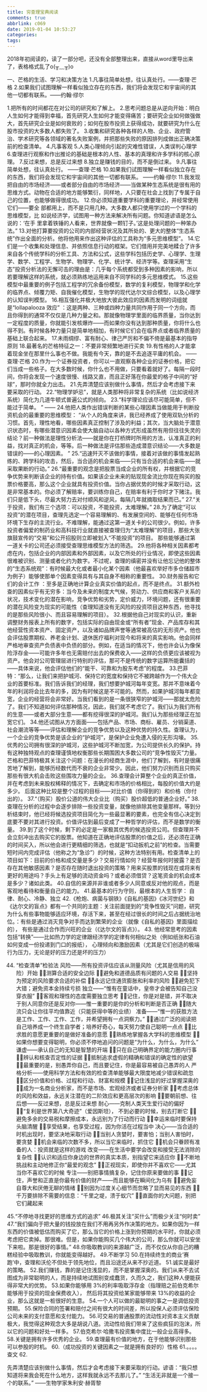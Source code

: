 ```yaml
---
title: 穷查理宝典阅读
comments: true
abbrlink: c069
date: 2019-01-04 10:53:27
categories:
tags:
---
```


2018年初阅读的，读了一部分吧，还没有全部整理出来，直接从word里导出来了，表格格式乱了o(╥﹏╥)o

一、芒格的生活、学习和决策方法
1.凡事往简单处想，往认真处行。——查理·芒格
2.如果我们试图理解一样看似独立存在的东西，我们将会发现它和宇宙间的其他一切都有联系。——约翰·缪尔

<!-- more -->

1.把所有的时间都花在对公司的研究和了解上。
2.思考问题总是从逆向开始：明白人生如何才能得到幸福，首先研究人生如何才能变得痛苦；要研究企业如何做强做大，首先研究企业是如何衰败的；如何在股市投资上获得成功，就要研究为什么在股市投资的大多数人都失败了。
3.收集和研究各种各样的人物、企业、政府管治、学术研究等各领域的著名失败案例，并把那些失败的原因排列成做出正确决策前的检查清单。
4.凡事客观
5.人类心理倾向引起的灾难性错误，人类误判心理学
6.查理进行观察和作出推论的基础是根本的人性、基本的真理和许多学科的核心原理。
7.反过来想，总是反过来想
8.独立是赚钱的目的，而不是倒过来。
9.凡事往简单处想，往认真处行。 ——查理·芒格
10.如果我们试图理解一样看似独立存在的东西，我们将会发现它和宇宙间的其他一切都有联系。 ——约翰·缪尔
11.我发现把自由的市场经济——或者部分自由的市场经济——当做某种生态系统是很有用的思维方式。动物在合适的地方能够繁衍，同样地，人只要在社会上找到了专属于自己的位置，也能够做得很成功。
12.你必须知道重要学科的重要理论，并经常使用它们——要全
部都用上，而不是只用几种。大多数人都只使用学过的一个学科的思维模型，比
如说经济学，试图用一种方法来解决所有问题。你知道谚语是怎么说的：‘在手
里拿着铁锤的人看来，世界就像一颗钉子。’这是处理问题的一种笨办法。”
13.对他打算要投资的公司的内部经营状况及其所处的、更大的整体“生态系统”作出全面的分析。他将他用来作出这种评估的工具称为“多元思维模型”。
14.它们是一个收集和处理信息、并依照信息行动的框架。它们借用并完美地糅合了许多来自各个传统学科的分析工具、方法和公式，这些学科包括历史学、心理学、生理学、数学、工程学、生物学、物理学、化学、统计学、经济学等。查理采用“生态”投资分析法的无懈可击的理由是：几乎每个系统都受到多种因素的影响，所以若要理解这样的系统，就必须熟练地运用来自不同学科的多元思维模式。
15.这些模型中最重要的例子包括工程学的冗余备份模型，数学的复利模型，物理学和化学的临界点、倾覆力矩、自我催化模型，生物学的现代达尔文综合模型，以及心理学的认知误判模型。
16.相互强化并极大地放大彼此效应的因素而发明的词组就是“lollapalooza 效应” ：这是两种、三种或四种力量共同作用于同一个方向，而且你得到的通常不仅仅是几种力量之和。那就像物理学里面的临界质量，当你达到一定程度的质量，你就能引发核爆炸——而如果你没有达到那种质量，你将什么也得不到。有时候各种力量只是简单地相加，有时候它们会在临界点或者临界质量的基础上联合起来。
17.未雨绸缪、富有耐心、律己严厉和不偏不倚是最基本的指导原则
18.最著名的芒格特征之一：不要非常频繁地进行买卖
19.有性格的人才能拿着现金坐在那里什么事也不做。我能有今天，靠的是不去追逐平庸的机会。 ——查理·芒格
20.作为一个证券投资者，你可以一直观察各种企业的证券价格，把它们当成一些格子。在大多数时候，你什么也不用做，只要看着就好了。每隔一段时间，你将会发现一个速度很慢、线路又直，而且正好落在你最爱的格子中间的“好球”，那时你就全力出击。
21.先弄清楚应该别做什么事情，然后才会考虑接下来要采取的行动。
22.“物理学妒忌”，就是人类那种将非常复杂的系统（比如说经济系统）简化为几道牛顿式普遍公式的倾向。
23.“科学理论应该尽可能简单，但不能过于简单。 ” ——
24.他把人类作出错误判断的某些心理因素当做能用于判断投资机会的最重要的思维模型： “从个人的角度来讲，我已经养成了使用双轨分析的习惯。首先，理性地看，哪些因素真正控制了涉及的利益；其次，当大脑处于潜意识状态时，有哪些潜意识因素会使大脑自动以各种方式形成虽然有用但往往失灵的结论？前一种做法是理性分析法——就是你在打桥牌时所用的方法，认准真正的利益，找对真正的机会，等等。后一种做法是评估那些造成潜意识结论——大多数是错误的——的心理因素。 ”
25.“迅速歼灭不该做的事情，接着对该做的事情发起熟练的、跨学科的攻击，然后，当合适的机会来临——只有当合适的机会来临——就采取果断的行动。”
26.“最重要的观念是把股票当成企业的所有权，并根据它的竞争优势来判断该企业的持有价值。如果该企业未来的贴现现金流比你现在购买的股票价格要高，那么这个企业就具有投资价值。当你占据优势的时候才采取行动，这是非常基本的。你必须了解赔率，要训练你自己，在赔率有利于你时才下赌注。我们只是低下头，尽最大努力去对付顺风和逆风，每隔几年就摘取结果而已。”
27.“关于投资，我们有三个选项：可以投资，不能投资，太难理解。”
28.为了确定“可以投资”的潜在项目，查理先选定一个容易理解的、有发展空间的、能够在任何市场环境下生存的主流行业。不难理解，能通过这第一道关卡的公司很少。例如，许多投资者偏爱的制药业和高科技行业就直接被查理归为“太难理解”的项目，那些大张旗鼓宣传的“交易”和公开招股则立即被划入“不能投资”的项目。 那些能够通过第一道关卡的公司还必须接受查理思维模型方法的筛选。
29.他将各种相关因素都考虑在内，包括企业的内部因素和外部因素，以及它所处的行业情况，即使这些因素很难被识别、测量或者化约为数字。不过呢，查理的缜密并没有让他忘记他的整体的“生态系统观”：有时候最大化或者最小化某个因素（他最喜欢举好市多仓储超市为例子）能够使那单个因素变得具有与其自身不相称的重要性。
30.财务报告和它们的会计工作 ：至多是正确地计算企业真实价值的起点，而不是终点。
31.额外检查的因素似乎有无穷多：当今及未来的制度大气候，劳动力、供应商和客户关系的状况，技术变化的潜在影响，竞争优势和劣势，定价威力，环境问题，还有很重要的潜在风险变为现实的可能性（查理知道没有无风险的投资项目这种东西，他寻找的是那些风险很小、而且容易理解的项目）。
32.根据他自己对现实的认识，重新调整财务报表上所有的数字，包括实际的自由现金或“所有者”现金、产品库存和其他经营性资本资产、固定资产，以及诸如品牌声誉等通常被高估的无形资产。他也会评估股票期权、养老金计划、退休医疗福利对现今和将来的真实影响。他会同样严格地审查资产负债表中负债的部分。例如，在适当的情况下，他也许会认为像保险浮存金——可能许多年也无需赔付出去的保费收入——这样的负债更应该被视为资产。他会对公司管理层进行特别的评估，那可不是传统的数字运算所能囊括的——具体来说，他会评估他们的“能干、可靠和为股东考虑”的程度。
33.巴菲特：“那么，让我们来把护城河、保持它的宽度和保持它不被跨越作为一个伟大企业的首要标准。我们告诉我们的经理，我们想要护城河每年变宽。那并不意味着今年的利润将会比去年的多，因为有时候这是不可能的。然而，如果护城河每年都变宽，企业的经营将会非常好。当我们看到的是一条很狭窄的护城河——那就太危险了。我们不知道如何评估那种情况，因此，我们就不考虑它了。我们认为我们所有的生意——或者大部分生意——都有挖得很深的护城河。我们认为那些经理正在加宽它们。
34.他还试图从方方面面——包括产品、市场、商标、雇员、分销渠道、社会潮流等等——评估和理解企业的竞争优势以及这种优势的持久性。查理认为，一个企业的竞争优势是该企业的“护城河”，是保护企业免遭入侵的无形沟壕。
35.优秀的公司拥有很深的护城河，这些护城河不断加宽，为公司提供长久的保护。持有这种独特观点的查理谨慎地权衡那些长期围困大多数公司的“竞争性毁灭”力量。芒格和巴菲特极其关注这个问题：在漫长的经商生涯中，他们了解到，有时是很痛苦地了解到，能够历经数代而不衰的企业非常少。因此，他们努力识别而且只购买那些有很大机会击败这些围攻力量的企业。
36.查理会计算整个企业的真正价值，并在考虑到未来股权稀释的情况下，去确定和市场的价格相比，每股的价值大约是多少。 后面这种比较是整个过程的目标——对比价值（你得到的）和价格（你付出的）。
37.“（购买）股价公道的伟大企业比（购买）股价超低的普通企业好。”
38. 查理在分析的过程中会逐步排除一些投资变量，就像他排除其他变量那样。等到分析结束时，他已经将候选投资项目简化为一些最显著的要素，也完全有信心决定到底要不要对其进行投资。价值评估到最后变成了一种哲学的评估，而不是数学的衡量。
39.到了这个时候，剩下的必定是一家极其优秀的候选投资公司。但查理并不会立刻冲出去购买它的股票。他知道在正确地评估股票的价值之后，还必须在正确的时间买入，所以他会进行更精细的筛选，也就是“扣动扳机之前”的检查。当需要短时间内完成评估（他称之为“急诊”）的时候，这种方法特别有用。检查清单上的项目如下：目前的价格和成交量是多少？交易行情如何？经营年报何时披露？是否存在其他敏感因素？是否存在随时退出投资的策略？用来买股票的钱现在或将来有更好的用途吗？手头上有足够的流动资金吗？或者必须借贷？这笔资金的机会成本是多少？诸如此类。
40.自信的来源并非谁或者多少人同意或反对他的观点，而是客观地看待和衡量自己的能力。
41.最基本的行为守则，最根本的人生哲学： 自律、耐心、冷静、独立
42.《枪炮、病菌与钢铁》《自私的基因》《冰河世纪》和《达尔文的盲点》都有一个共同的主题：关注前面提到的“竞争性毁灭”问题，研究为什么有些事物能够适应环境，存活下来，甚至在经过很长的时间之后占据统治地位。：有些是通过消灭竞争对手而达到繁荣的企业（就像《自私的基因》里面描绘的）， 有些是通过合作而兴旺的企业（《达尔文的盲点》）。
43. 他经常思考的因素包括“转换”——比如热力学的定律跟经济学的定律有何相似之处（例如纸张和石油如何变成一份投递到门口的报纸）， 心理倾向和激励因素（尤其是它们创造的极端行为压力，无论是好的压力还是坏的压力）

44. “检查清单”检验法
风险——所有投资评估应该从测量风险（尤其是信用的风险）开始 	测算合适的安全边际
避免和道德品质有问题的人交易
坚持为预定的风险要求合适的补偿
永远记住通货膨胀和利率的风险
避免犯下大错；避免资本金持续亏损
独立——“惟有在童话中，皇帝才会被告知自己没穿衣服” 	客观和理性的态度需要独立思考
记住，你是对是错，并不取决于别人同意你还是反对你——惟一重要的是你的分析和判断是否正确
随大流只会让你往平均值靠近（只能获得中等的业绩）
准备——“惟一的获胜方法是工作、工作、工作、工作，并希望拥有一点洞察力。” 	通过广泛的阅读把自己培养成一个终生自学者；培养好奇心，每天努力使自己聪明一点点
比求胜的意愿更重要的是做好准备的意愿
熟练地掌握各大学科的思维模型
如果你想要变得聪明，你必须不停地追问的问题是“为什么，为什么，为什么”
谦虚——承认自己的无知是智慧的开端 	只在自己明确界定的能力圈内行事
辨认和核查否定性的证据
抵制追求虚假的精确和错误的确定性的欲望
最重要的是，别愚弄你自己，而且要记住，你是最容易被自己愚弄的人
严格分析——使用科学方法和有效的检查清单能够最大限度地减少错误和疏忽 	区分价值和价格、过程和行动、财富和规模
记住浅显的好过掌握深奥的
成为一名商业分析家，而不是市场、宏观经济或者证券分析家
考虑总体的风险和效益，永远关注潜在的二阶效应和更高层次的影响
要朝前想、往后想——反过来想，总是反过来想
耐心——克制人类天生爱行动的偏好 	“复利是世界第八大奇迹”（爱因斯坦）， 不到必要的时候，别去打断它
避免多余的交易税和摩擦成本，永远别为了行动而行动
幸运来临时要保持头脑清醒
享受结果，也享受过程，因为你活在过程当中
决心——当合适的时机出现时，要坚决地采取行动	当别人贪婪时，要害怕；当别人害怕时，要贪婪
机会来临的次数不多，所以当它来临时，抓住它
机会只眷顾有准备的人：投资就是这样的游戏
改变——在生活中要学会改变和接受无法消除的复杂性 	认识和适应你身边的世界的真实本质，别指望它来适应你
不断地挑战和主动地修正你“最爱的观念”
正视现实，即使你并不喜欢它——尤其当你不喜欢它的时候
专注——别把事情搞复杂，记住你原来要做的事 	记住，声誉和正直是你最有价值的财产——而且能够在瞬间化为乌有
避免妄自尊大和厌倦无聊的情绪
别因为过度关心细节而忽略了显而易见的东西
千万要排除不需要的信息：“千里之堤，溃于蚁穴”
直面你的大问题，别把它们藏起来

45.“不停地寻找更好的思维方式的追求”
46.极其关注“买什么”而极少关注“何时卖”
47.“我们偏向于把大量的钱投放在我们不用再另外作决策的地方。如果你因为一样东西的价值被低估而购买了它，那么当它的价格上涨到你预期的水平时，你就必须考虑把它卖掉。那很难。但是，如果你能购买几个伟大的公司，那么你就可以安坐下来啦。那是很好的事情。”
48.你吸取教训的来源越广泛，而不仅仅从你自己的糟糕经验中吸取教训，你就能变得越好。
49.不断学习
50.在持续终生的商业‘赛跑’中，查理和沃伦不但处于领先地位，而且沿途还从来不抄近道。
51.诚实是最好的策略。
52.我们赚钱，靠的是记住浅显的，而不是掌握深奥的。我们从来不去试图成为非常聪明的人，而是持续地试图别变成蠢货，久而久之，我们这种人便能获得非常大的优势。
53.如果你能够用 3%的利率吸取浮存金（指理赔之前伯克希尔能够用于投资的现金保费收入）， 然后将其投资给某家能够带来 13%的收益的企业，那么这就是一桩很好的生意。
54.一个人可以做的最聪明的事之一是调低投资预期。
55.保险合同的签署和赔付之间有很大的时间差，所以投保人必须评估保险公司未来的支付意愿和支付能力。
56.可交易的普通股票的流动性对资本主义贡献极大，我觉得这种观念大多是胡说八道。流动性给我们带来了这些疯狂的泡沫，所以它的问题和好处一样多。
57.伯克希尔·哈撒韦投资集中度比一般企业高得多。
58.关键是拥有许多优秀的企业。
59.查理最有价值的地方，在于他能够识别那些可以参股的时机。
60.（成功投资的关键因素之一就是拥有良好的）性格
61.。。。。查文
62.



先弄清楚应该别做什么事情，然后才会考虑接下来要采取的行动。谚语：“我只想知道将来我会死在什么地方，这样我就永远不去那儿了。”
“生活无非就是一个接一个的联系。” ——生物学家朱利安·赫胥黎
